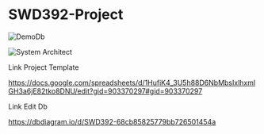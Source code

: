 # SWD392-Project



![DemoDb](https://github.com/namnm309o/SWD392-FPTU-Lab-Events/blob/main/Other/Database.png)


![System Architect](https://github.com/namnm309o/SWD392-FPTU-Lab-Events/blob/main/Other/System_Architecture_Diagram.drawio.png)

Link Project Template 

https://docs.google.com/spreadsheets/d/1HufiK4_3U5h88D6NbMbsIxlhxmlGH3a6jE82tko8DNU/edit?gid=903370297#gid=903370297

Link Edit Db 

https://dbdiagram.io/d/SWD392-68cb85825779bb726501454a

